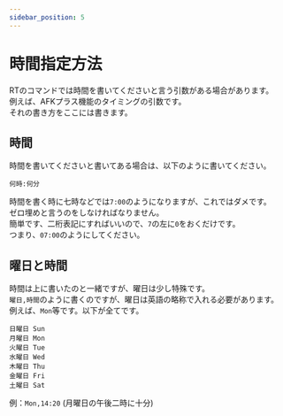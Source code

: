 ```yaml
---
sidebar_position: 5
---
```


# 時間指定方法
RTのコマンドでは時間を書いてくださいと言う引数がある場合があります。  
例えば、AFKプラス機能のタイミングの引数です。  
それの書き方をここには書きます。

## 時間
時間を書いてくださいと書いてある場合は、以下のように書いてください。
```
何時:何分
```
時間を書く時に七時などでは`7:00`のようになりますが、これではダメです。  
ゼロ埋めと言うのをしなければなりません。  
簡単です、二桁表記にすればいいので、`7`の左に`0`をおくだけです。  
つまり、`07:00`のようにしてください。

## 曜日と時間
時間は上に書いたのと一緒ですが、曜日は少し特殊です。  
`曜日,時間`のように書くのですが、曜日は英語の略称で入れる必要があります。  
例えば、`Mon`等です。以下が全てです。
```
日曜日 Sun
月曜日 Mon
火曜日 Tue
水曜日 Wed
木曜日 Thu
金曜日 Fri
土曜日 Sat
```
例：`Mon,14:20` (月曜日の午後二時に十分)